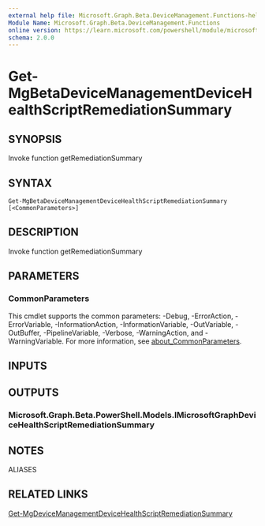 ```yaml
---
external help file: Microsoft.Graph.Beta.DeviceManagement.Functions-help.xml
Module Name: Microsoft.Graph.Beta.DeviceManagement.Functions
online version: https://learn.microsoft.com/powershell/module/microsoft.graph.beta.devicemanagement.functions/get-mgbetadevicemanagementdevicehealthscriptremediationsummary
schema: 2.0.0
---
```


# Get-MgBetaDeviceManagementDeviceHealthScriptRemediationSummary

## SYNOPSIS
Invoke function getRemediationSummary

## SYNTAX

```
Get-MgBetaDeviceManagementDeviceHealthScriptRemediationSummary [<CommonParameters>]
```

## DESCRIPTION
Invoke function getRemediationSummary

## PARAMETERS

### CommonParameters
This cmdlet supports the common parameters: -Debug, -ErrorAction, -ErrorVariable, -InformationAction, -InformationVariable, -OutVariable, -OutBuffer, -PipelineVariable, -Verbose, -WarningAction, and -WarningVariable. For more information, see [about_CommonParameters](http://go.microsoft.com/fwlink/?LinkID=113216).

## INPUTS

## OUTPUTS

### Microsoft.Graph.Beta.PowerShell.Models.IMicrosoftGraphDeviceHealthScriptRemediationSummary
## NOTES

ALIASES

## RELATED LINKS
[Get-MgDeviceManagementDeviceHealthScriptRemediationSummary](/powershell/module/Microsoft.Graph.DeviceManagement.Functions/Get-MgDeviceManagementDeviceHealthScriptRemediationSummary?view=graph-powershell-v1.0)

